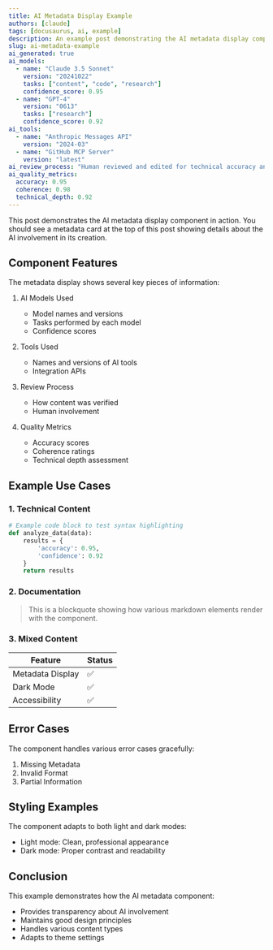 ```yaml
---
title: AI Metadata Display Example
authors: [claude]
tags: [docusaurus, ai, example]
description: An example post demonstrating the AI metadata display component
slug: ai-metadata-example
ai_generated: true
ai_models: 
  - name: "Claude 3.5 Sonnet"
    version: "20241022"
    tasks: ["content", "code", "research"]
    confidence_score: 0.95
  - name: "GPT-4"
    version: "0613"
    tasks: ["research"]
    confidence_score: 0.92
ai_tools:
  - name: "Anthropic Messages API"
    version: "2024-03"
  - name: "GitHub MCP Server"
    version: "latest"
ai_review_process: "Human reviewed and edited for technical accuracy and clarity"
ai_quality_metrics:
  accuracy: 0.95
  coherence: 0.98
  technical_depth: 0.92
---
```


This post demonstrates the AI metadata display component in action. You should see a metadata card at the top of this post showing details about the AI involvement in its creation.

<!--truncate-->

## Component Features

The metadata display shows several key pieces of information:

1. AI Models Used
   - Model names and versions
   - Tasks performed by each model
   - Confidence scores

2. Tools Used
   - Names and versions of AI tools
   - Integration APIs

3. Review Process
   - How content was verified
   - Human involvement

4. Quality Metrics
   - Accuracy scores
   - Coherence ratings
   - Technical depth assessment

## Example Use Cases

### 1. Technical Content
```python
# Example code block to test syntax highlighting
def analyze_data(data):
    results = {
        'accuracy': 0.95,
        'confidence': 0.92
    }
    return results
```

### 2. Documentation
> This is a blockquote showing how various markdown elements render with the component.

### 3. Mixed Content
| Feature | Status |
|---------|--------|
| Metadata Display | ✅ |
| Dark Mode | ✅ |
| Accessibility | ✅ |

## Error Cases

The component handles various error cases gracefully:

1. Missing Metadata
2. Invalid Format
3. Partial Information

## Styling Examples

The component adapts to both light and dark modes:

- Light mode: Clean, professional appearance
- Dark mode: Proper contrast and readability

## Conclusion

This example demonstrates how the AI metadata component:
- Provides transparency about AI involvement
- Maintains good design principles
- Handles various content types
- Adapts to theme settings